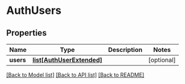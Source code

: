 # AuthUsers

## Properties
Name | Type | Description | Notes
------------ | ------------- | ------------- | -------------
**users** | [**list[AuthUserExtended]**](AuthUserExtended.md) |  | [optional] 

[[Back to Model list]](../README.md#documentation-for-models) [[Back to API list]](../README.md#documentation-for-api-endpoints) [[Back to README]](../README.md)


